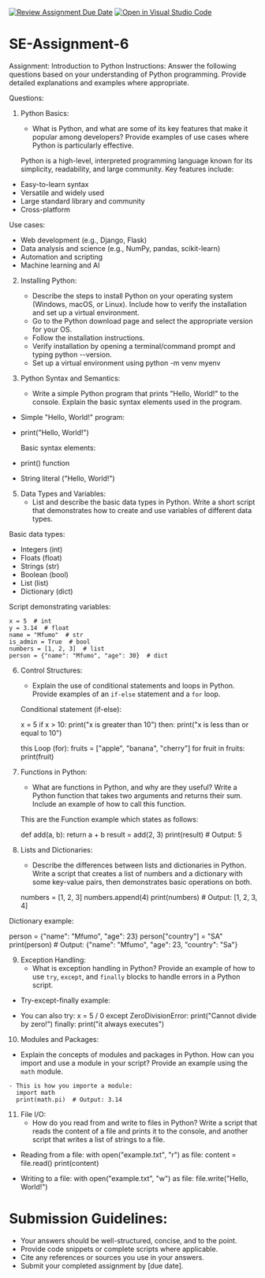 [![Review Assignment Due Date](https://classroom.github.com/assets/deadline-readme-button-22041afd0340ce965d47ae6ef1cefeee28c7c493a6346c4f15d667ab976d596c.svg)](https://classroom.github.com/a/WfNmjXUk)
[![Open in Visual Studio Code](https://classroom.github.com/assets/open-in-vscode-2e0aaae1b6195c2367325f4f02e2d04e9abb55f0b24a779b69b11b9e10269abc.svg)](https://classroom.github.com/online_ide?assignment_repo_id=15345177&assignment_repo_type=AssignmentRepo)
# SE-Assignment-6
 Assignment: Introduction to Python
Instructions:
Answer the following questions based on your understanding of Python programming. Provide detailed explanations and examples where appropriate.

 Questions:

1. Python Basics:
   * What is Python, and what are some of its key features that make it popular among developers? Provide examples of use cases where Python is particularly effective.

    Python is a high-level, interpreted programming language known for its simplicity, readability, and large community. Key features include:

  - Easy-to-learn syntax
  - Versatile and widely used
  - Large standard library and community
  - Cross-platform

Use cases:

  - Web development (e.g., Django, Flask)
  - Data analysis and science (e.g., NumPy, pandas, scikit-learn)
  - Automation and scripting
  - Machine learning and AI

2. Installing Python:
   * Describe the steps to install Python on your operating system (Windows, macOS, or Linux). Include how to verify the installation and set up a virtual environment.
  
    - Go to the Python download page and select the appropriate version for your OS.
    - Follow the installation instructions.
    - Verify installation by opening a terminal/command prompt and typing python --version.
    - Set up a virtual environment using python -m venv myenv
   

3. Python Syntax and Semantics:
   * Write a simple Python program that prints "Hello, World!" to the console. Explain the basic syntax elements used in the program.
     
  - Simple "Hello, World!" program:
  - print("Hello, World!")
    
    Basic syntax elements:
- print() function
- String literal ("Hello, World!")

   

5. Data Types and Variables:
   * List and describe the basic data types in Python. Write a short script that demonstrates how to create and use variables of different data types.

  Basic data types:

  - Integers (int)
  - Floats (float)
  - Strings (str)
  - Boolean (bool)
  - List (list)
  - Dictionary (dict)

   Script demonstrating variables:

    x = 5  # int
    y = 3.14  # float
    name = "Mfumo"  # str
    is_admin = True  # bool
    numbers = [1, 2, 3]  # list
    person = {"name": "Mfumo", "age": 30}  # dict

6. Control Structures:
   * Explain the use of conditional statements and loops in Python. Provide examples of an `if-else` statement and a `for` loop.

   Conditional statement (if-else):
   
    x = 5
    if x > 10:
    print("x is greater than 10")
    then:
    print("x is less than or equal to 10")

    this Loop (for):
    fruits = ["apple", "banana", "cherry"]
    for fruit in fruits:
    print(fruit)
    

7. Functions in Python:
   * What are functions in Python, and why are they useful? Write a Python function that takes two arguments and returns their sum. Include an example of how to call this function.

    This are the Function example which states as follows:

    def add(a, b):
    return a + b
    result = add(2, 3)
    print(result)  # Output: 5
   

8. Lists and Dictionaries:
   * Describe the differences between lists and dictionaries in Python. Write a script that creates a list of numbers and a dictionary with some key-value pairs, then demonstrates basic operations on both.

   numbers = [1, 2, 3]
   numbers.append(4)
   print(numbers)  # Output: [1, 2, 3, 4]

  Dictionary example:

  person = {"name": "Mfumo", "age": 23}
  person["country"] = "SA"
  print(person)  # Output: {"name": "Mfumo", "age": 23, "country": "Sa"}


9. Exception Handling:
   * What is exception handling in Python? Provide an example of how to use `try`, `except`, and `finally` blocks to handle errors in a Python script.

  - Try-except-finally example:

  - You can also try:
    x = 5 / 0
   except ZeroDivisionError:
    print("Cannot divide by zero!")
   finally:
    print("it always executes")

10. Modules and Packages:
   * Explain the concepts of modules and packages in Python. How can you import and use a module in your script? Provide an example using the `math` module.

    - This is how you importe a module:
      import math
      print(math.pi)  # Output: 3.14

11. File I/O:
    * How do you read from and write to files in Python? Write a script that reads the content of a file and prints it to the console, and another script that writes a list of strings to a file.
      
  - Reading from a file:
    with open("example.txt", "r") as file:
    content = file.read()
    print(content)

  - Writing to a file:
    with open("example.txt", "w") as file:
    file.write("Hello, World!")

      

# Submission Guidelines:
- Your answers should be well-structured, concise, and to the point.
- Provide code snippets or complete scripts where applicable.
- Cite any references or sources you use in your answers.
- Submit your completed assignment by [due date].


